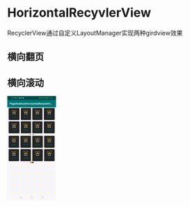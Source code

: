 # HorizontalRecyvlerView
RecyclerView通过自定义LayoutManager实现两种girdview效果

## 横向翻页
## 横向滚动

![img](https://raw.githubusercontent.com/baiaihan/HorizontalRecyvlerView/master/SVID_20200918_113953_1.gif)
